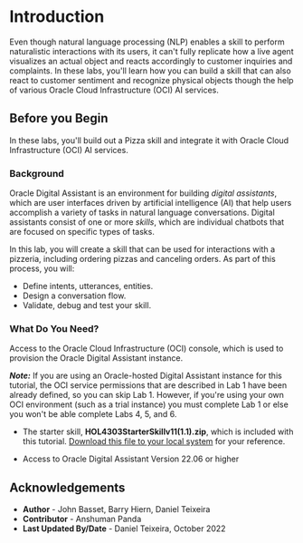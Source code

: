 <h1>Introduction</h1>

Even though natural language processing (NLP) enables a skill to perform naturalistic interactions with its users, it can't fully replicate how a live agent visualizes an actual object and reacts accordingly to customer inquiries and complaints. In these labs, you'll learn how you can build a skill that can also react to customer sentiment and recognize physical objects though the help of various Oracle Cloud Infrastructure (OCI) AI services.

## Before you Begin
In these labs, you'll build out a Pizza skill and integrate it with Oracle Cloud Infrastructure (OCI) AI services.

### Background
Oracle Digital Assistant is an environment for building _digital assistants_, which are user interfaces driven by artificial intelligence (AI) that help users accomplish a variety of tasks in natural language conversations. Digital assistants consist of one or more _skills_, which are individual chatbots that are focused on specific types of tasks.

In this lab, you will create a skill that can be used for interactions with a pizzeria, including ordering pizzas and canceling orders. As part of this process, you will:
 - Define intents, utterances, entities.
 - Design a conversation flow.
 - Validate, debug and test your skill.

### What Do You Need?
Access to the  Oracle Cloud Infrastructure (OCI) console, which is used to provision the Oracle Digital Assistant instance.

***Note:*** If you are using an Oracle-hosted Digital Assistant instance for this tutorial, the OCI service permissions that are described in Lab 1 have been already defined, so you can skip Lab 1. However, if you're using your own OCI environment (such as a trial instance) you must complete Lab 1 or else you won't be able complete Labs 4, 5, and 6.

 - The starter skill, **HOL4303StarterSkillv11(1.1).zip**, which is included with this tutorial. [Download this file to your local system](https://objectstorage.eu-amsterdam-1.oraclecloud.com/n/idppdqf7rmfq/b/HOL/o/HOL4303StarterSkillv11(1.1).zip) for your reference.
 
 - Access to Oracle Digital Assistant Version 22.06 or higher
		



## Acknowledgements

* **Author** - John Basset, Barry Hiern, Daniel Teixeira
* **Contributor** - Anshuman Panda
* **Last Updated By/Date** - Daniel Teixeira, October 2022